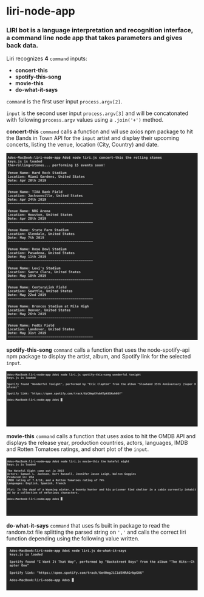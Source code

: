# liri-node-app
### LIRI bot is a language interpretation and recognition interface, a command line node app that takes parameters and gives back data.

Liri recognizes **4** `command` inputs:
* **concert-this**
* **spotify-this-song**
* **movie-this**
* **do-what-it-says**

`command` is the first user input `process.argv[2]`.

`input` is the second user input `process.argv[3]` and will be concatonated with following `process.argv` values using a `.join('+')` method.

**concert-this** `command` calls a function and wil use axios npm package to hit the Bands in Town API for the `input` artist and display their upcoming concerts, listing the venue, location (City, Country) and date.

![concert-this screenshot](/screenshots/concert-this.png)

**spotify-this-song** `command` calls a function that uses the node-spotify-api npm package to display the artist, album, and Spotify link for the selected `input`.

![spotify-this-song screenshot](/screenshots/spotify-this-song.png)

**movie-this** `command` calls a function that uses axios to hit the OMDB API and displays the release year, production countries, actors, languages, IMDB and Rotten Tomatoes ratings, and short plot of the `input`.

![movie-this screenshot](/screenshots/movie-this.png)

**do-what-it-says** `command` that uses fs built in package to read the random.txt file splitting the parsed string on `','` and calls the correct liri function depending using the following value written.

![do-what-it-says screenshot](/screenshots/do-what-it-says.png)
